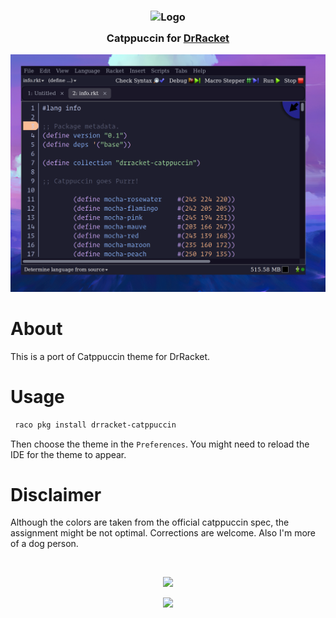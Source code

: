 <h3 align="center">
	<img src="https://raw.githubusercontent.com/catppuccin/catppuccin/main/assets/logos/exports/1544x1544_circle.png" width="100" alt="Logo"/><br/>
	<img src="https://raw.githubusercontent.com/catppuccin/catppuccin/main/assets/misc/transparent.png" height="30" width="0px"/>
	Catppuccin for <a href="https://docs.racket-lang.org/drracket/index.html">DrRacket</a>
	<img src="https://raw.githubusercontent.com/catppuccin/catppuccin/main/assets/misc/transparent.png" height="30" width="0px"/>
</h3>

<p align="center">
  <img src="https://github.com/PanAeon/drracket-catppuccin/blob/main/assets/demo.png?raw=true"/>
</p>

# About
This is a port of Catppuccin theme for DrRacket.


# Usage
```bash
 raco pkg install drracket-catppuccin
```
Then choose the theme in the `Preferences`. You might need to reload the IDE for the theme to appear.

# Disclaimer
Although the colors are taken from the official catppuccin spec, the assignment might be not optimal. Corrections are welcome. Also I'm more of a dog person.

&nbsp;

<p align="center"><img src="https://raw.githubusercontent.com/catppuccin/catppuccin/main/assets/footers/gray0_ctp_on_line.svg?sanitize=true" /></p>
<p align="center"><a href="https://github.com/catppuccin/catppuccin/blob/main/LICENSE"><img src="https://img.shields.io/static/v1.svg?style=for-the-badge&label=License&message=MIT&logoColor=d9e0ee&colorA=363a4f&colorB=b7bdf8"/></a></p>

